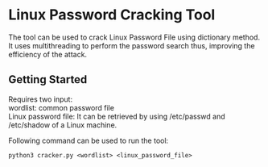 # Linux Password Cracking Tool
The tool can be used to crack Linux Password File using dictionary method. It uses multithreading to perform the password search thus, improving the efficiency of the attack.

## Getting Started
Requires two input:\
wordlist: common password file\
Linux password file: It can be retrieved by using /etc/passwd and /etc/shadow of a Linux machine. 

Following command can be used to run the tool:
```
python3 cracker.py <wordlist> <linux_password_file>
```
